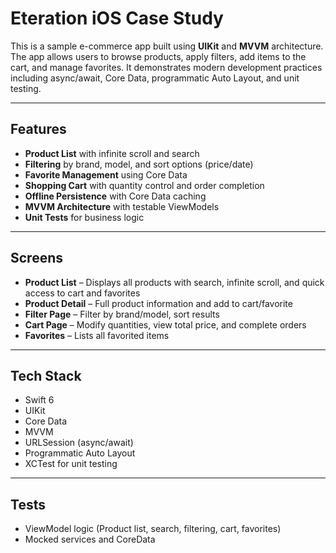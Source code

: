 # Eteration iOS Case Study

This is a sample e-commerce app built using **UIKit** and **MVVM** architecture. The app allows users to browse products, apply filters, add items to the cart, and manage favorites. It demonstrates modern development practices including async/await, Core Data, programmatic Auto Layout, and unit testing.

---

## Features

-  **Product List** with infinite scroll and search
-  **Filtering** by brand, model, and sort options (price/date)
-  **Favorite Management** using Core Data
-  **Shopping Cart** with quantity control and order completion
-  **Offline Persistence** with Core Data caching
-  **MVVM Architecture** with testable ViewModels
-  **Unit Tests** for business logic

---

## Screens

- **Product List** – Displays all products with search, infinite scroll, and quick access to cart and favorites
- **Product Detail** – Full product information and add to cart/favorite
- **Filter Page** – Filter by brand/model, sort results
- **Cart Page** – Modify quantities, view total price, and complete orders
- **Favorites** – Lists all favorited items

---

## Tech Stack

- Swift 6
- UIKit
- Core Data
- MVVM
- URLSession (async/await)
- Programmatic Auto Layout
- XCTest for unit testing

---

## Tests

- ViewModel logic (Product list, search, filtering, cart, favorites)
- Mocked services and CoreData
